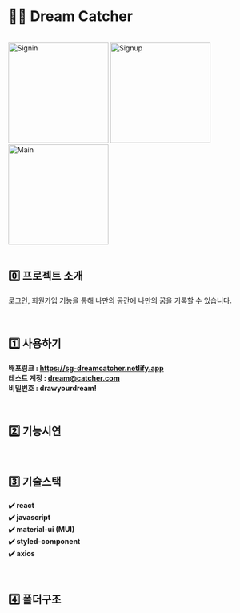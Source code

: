 # 🏳️‍🌈 Dream Catcher

<br>

<img width="200" alt="Signin" src="https://user-images.githubusercontent.com/111214565/230056650-18865634-6062-4090-a4c6-6b0103a9e14c.png">
<img width="200" alt="Signup" src="https://user-images.githubusercontent.com/111214565/230056658-ae340a82-3dec-4530-9f41-03e2fcf0ba8c.png">
<img width="200" alt="Main" src="https://user-images.githubusercontent.com/111214565/230056662-d9e5bd8c-675f-4723-929a-82a606986b0e.png">

<br>
<br>

## 0️⃣ 프로젝트 소개

로그인, 회원가입 기능을 통해 나만의 공간에 나만의 꿈을 기록할 수 있습니다.

<br>

## 1️⃣ 사용하기

**배포링크 : https://sg-dreamcatcher.netlify.app**
<br>
**테스트 계정 : dream@catcher.com**
<br>
**비밀번호 : drawyourdream!** 
<br>

<br>

## 2️⃣ 기능시연

<br>

## 3️⃣ 기술스택

**✔️ react**
<br>
**✔️ javascript**
<br>
**✔️ material-ui (MUI)**
<br>
**✔️ styled-component**
<br>
**✔️ axios**

<br>

## 4️⃣ 폴더구조

<br>
